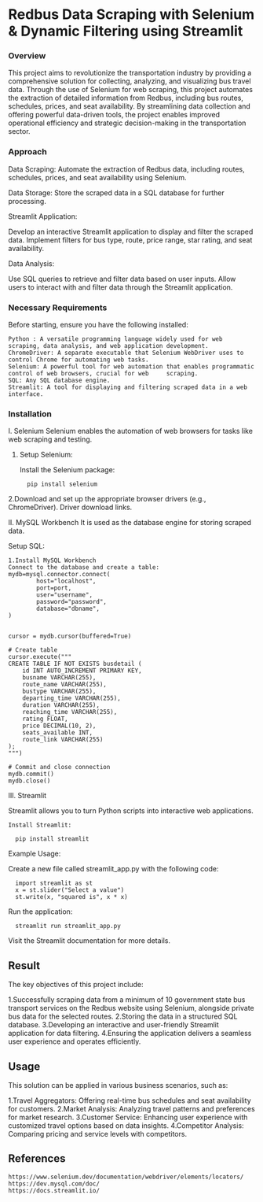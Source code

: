 # Redbus Data Scraping with Selenium & Dynamic Filtering using Streamlit

### Overview

This project aims to revolutionize the transportation industry by providing a comprehensive solution for collecting, analyzing, and visualizing bus travel data. Through the use of Selenium for web scraping, this project automates the extraction of detailed information from Redbus, including bus routes, schedules, prices, and seat availability. By streamlining data collection and offering powerful data-driven tools, the project enables improved operational efficiency and strategic decision-making in the transportation sector.

### Approach

Data Scraping:
    Automate the extraction of Redbus data, including routes, schedules, prices, and seat availability using Selenium.

Data Storage:
    Store the scraped data in a SQL database for further processing.

Streamlit Application:

  Develop an interactive Streamlit application to display and filter the scraped data.
  Implement filters for bus type, route, price range, star rating, and seat availability.
  
Data Analysis:

  Use SQL queries to retrieve and filter data based on user inputs.
  Allow users to interact with and filter data through the Streamlit application.

### Necessary Requirements

Before starting, ensure you have the following installed:

    Python : A versatile programming language widely used for web scraping, data analysis, and web application development.
    ChromeDriver: A separate executable that Selenium WebDriver uses to control Chrome for automating web tasks.
    Selenium: A powerful tool for web automation that enables programmatic control of web browsers, crucial for web     scraping.
    SQL: Any SQL database engine.
    Streamlit: A tool for displaying and filtering scraped data in a web interface.

### Installation

I. Selenium
    Selenium enables the automation of web browsers for tasks like web scraping and testing.

   1. Setup Selenium:

        Install the Selenium package:

            pip install selenium
   2.Download and set up the appropriate browser drivers (e.g., ChromeDriver). Driver download links.


II. MySQL Workbench
    It is used as the database engine for storing scraped data.

Setup SQL:

    1.Install MySQL Workbench
    Connect to the database and create a table:
    mydb=mysql.connector.connect(
            host="localhost",
            port=port,
            user="username",
            password="password",
            database="dbname",
    )


    cursor = mydb.cursor(buffered=True)

    # Create table
    cursor.execute("""
    CREATE TABLE IF NOT EXISTS busdetail (
        id INT AUTO_INCREMENT PRIMARY KEY,
        busname VARCHAR(255),
        route_name VARCHAR(255),
        bustype VARCHAR(255),
        departing_time VARCHAR(255),
        duration VARCHAR(255),
        reaching_time VARCHAR(255),
        rating FLOAT,
        price DECIMAL(10, 2),
        seats_available INT,
        route_link VARCHAR(255)
    );
    """)

    # Commit and close connection
    mydb.commit()
    mydb.close()


III. Streamlit

Streamlit allows you to turn Python scripts into interactive web applications.

    Install Streamlit:

      pip install streamlit
Example Usage:

  Create a new file called streamlit_app.py with the following code:

      import streamlit as st
      x = st.slider("Select a value")
      st.write(x, "squared is", x * x)
  
Run the application:

      streamlit run streamlit_app.py
  Visit the Streamlit documentation for more details.
  

## Result

The key objectives of this project include:

  1.Successfully scraping data from a minimum of 10 government state bus transport services on the Redbus website using         Selenium, alongside private bus data for the selected routes.
  2.Storing the data in a structured SQL database.
  3.Developing an interactive and user-friendly Streamlit application for data filtering.
  4.Ensuring the application delivers a seamless user experience and operates efficiently.

## Usage
  
This solution can be applied in various business scenarios, such as:

  1.Travel Aggregators: Offering real-time bus schedules and seat availability for customers.
  2.Market Analysis: Analyzing travel patterns and preferences for market research.
  3.Customer Service: Enhancing user experience with customized travel options based on data insights.
  4.Competitor Analysis: Comparing pricing and service levels with competitors.

## References

    https://www.selenium.dev/documentation/webdriver/elements/locators/
    https://dev.mysql.com/doc/
    https://docs.streamlit.io/
